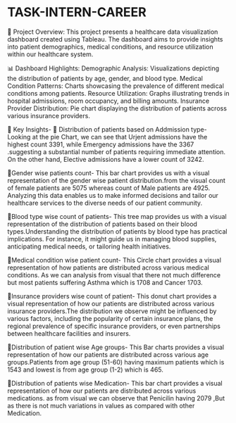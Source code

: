# TASK-INTERN-CAREER

🚀 Project Overview:
This project presents a healthcare data visualization dashboard created using Tableau. The dashboard aims to provide insights into patient demographics, medical conditions, and resource utilization within our healthcare system.

📊 Dashboard Highlights:
Demographic Analysis: Visualizations depicting the distribution of patients by age, gender, and blood type.
Medical Condition Patterns: Charts showcasing the prevalence of different medical conditions among patients.
Resource Utilization: Graphs illustrating trends in hospital admissions, room occupancy, and billing amounts.
Insurance Provider Distribution: Pie chart displaying the distribution of patients across various insurance providers.

🔎 Key Insights-
🔹 Distribution of patients based on Addmission type-
Looking at the pie Chart, we can see that Urjent admissions have the highest count 3391, while Emergency admissions have the 3367 .suggesting a substantial number of patients requiring immediate attention. On the other hand, Elective admissions have a lower count of 3242.

🔹Gender wise patients count-
This bar chart provides us with a visual representation of the gender wise patient distribution.from the visual count of female patients are 5075 whereas count of Male patients are 4925. Analyzing this data enables us to make informed decisions and tailor our healthcare services to the diverse needs of our patient community.

🔹Blood type wise count of patients-
This tree map provides us with a visual representation of the distribution of patients based on their blood types.Understanding the distribution of patients by blood type has practical implications. For instance, it might guide us in managing blood supplies, anticipating medical needs, or tailoring health initiatives.

🔹Medical condition wise patient count-
This Circle chart provides a visual representation of how patients are distributed across various medical conditions. As we can analysis from visual that there not much difference but most patients suffering Asthma which is 1708 and Cancer 1703.

🔹Insurance providers wise count of patient-
This donut chart provides a visual representation of how our patients are distributed across various insurance providers.The distribution we observe might be influenced by various factors, including the popularity of certain insurance plans, the regional prevalence of specific insurance providers, or even partnerships between healthcare facilities and insurers.

🔹Distribution of patient wise Age groups-
This Bar charts provides a visual representation of how our patients are distributed across various age groups.Patients from age group (51-60) having maximum patients which is 1543 and lowest is from age group (1-2) which is 465.

🔹Distribution of patients wise Medication-
 This bar chart provides a visual representation of how our patients are distributed across various medications. as from visual we can observe that Penicilin having 2079 ,But as there is not much variations in values as compared with other Medication.
